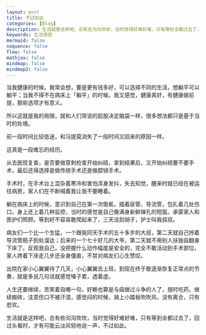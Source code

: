 ```yaml
---
layout: post
title: 不过如此
categories: [Blog]
description: 生活就是这样吧，总有些沟沟坎坎，当时觉得好难好难，只有等到全都过去了，回过头看时，才有可能云淡风轻地说一声，不过如此。
keywords: 生活感悟
mermaid: false
sequence: false
flow: false
mathjax: false
mindmap: false
mindmap2: false
---
```


当我健康的时候，我常会想，要是更有钱多好，可以选择不同的生活，想躺平可以躺平；当我不得不在病床上「躺平」的时候，我又感觉，健康真好，有健康做前提，那些选项才有意义。

所以这就是我的局限，就和人们常说的屁股决定脑袋一样，很多想法都只是基于当时的处境。

前一段时间比较低迷，和冯提莫消失了一段时间又回来的原因一样。

这真是一段难忘的经历。

从去医院复查，是否要做穿刺检查开始纠结，拿到结果后，又开始纠结要不要手术，最后还得选择是做传统手术还是做腔镜手术。

手术时，在手术台上混杂着寒冷和害怕浑身发抖，失去知觉，醒来时就已经在被运往病房，家人们在不断喊着我让我不要睡着。

躺在病床上的时候，意识到自己在第一次吸氧，插着尿管、导流管，包扎着几处伤口，身上还上着几种监控，当时的感觉是自己像满身新鲜弹孔的短笛。承蒙家人和医护们照顾，等到好不容易敢爬起来了，三天没刮胡子，护士叫我叔叔。

病友们一个比一个生猛，一个跟我同天手术的五十多岁的大叔，第二天就自己拎着导流管瓶子到处溜达；后来的一个七十好几的大爷，第二天就不用别人扶独自翻身下床了。反观我自己，没把握什么动作幅度是安全的，完全不敢活动到手术部位，家人搀着下床走几步还全身僵直，不禁对病友们心生赞叹。

出院在家小心翼翼待了几天，小心翼翼去上班，到现在终于敢逐渐恢复正常点的节奏，就是多说几句话就感觉嗓子累，透着虚。

人生还要继续，苦笑着自嘲一句，好赖也算是与癌做过斗争的人了，按时吃药，继续搬砖，注意伤口不被汗湿，感觉闷的时候，骑上小踏板吹吹风，没有离合，只有悲欢。

生活就是这样吧，总有些沟沟坎坎，当时觉得好难好难，只有等到全都过去了，回过头看时，才有可能云淡风轻地说一声，不过如此。

